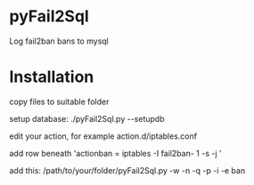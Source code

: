pyFail2Sql
==========

Log fail2ban bans to mysql

Installation
============
copy files to suitable folder

setup database:
./pyFail2Sql.py --setupdb


edit your action, for example action.d/iptables.conf

add row beneath 'actionban = iptables -I fail2ban-<name> 1 -s <ip> -j <blocktype>'

add this:
/path/to/your/folder/pyFail2Sql.py -w -n <name> -q <protocol> -p <port> -i <ip> -e ban
